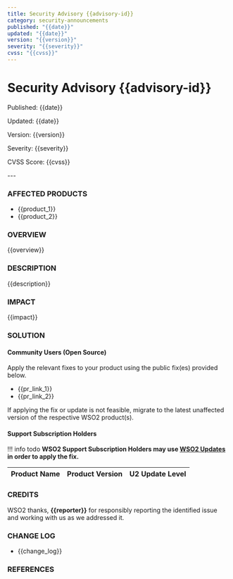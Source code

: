 ```yaml
---
title: Security Advisory {{advisory-id}}
category: security-announcements
published: "{{date}}"
updated: "{{date}}"
version: "{{version}}"
severity: "{{severity}}"
cvss: "{{cvss}}"
---
```


# Security Advisory {{advisory-id}}

<p class="doc-info">Published: {{date}}</p>
<p class="doc-info">Updated: {{date}}</p>
<p class="doc-info">Version: {{version}}</p>
<p class="doc-info">Severity: {{severity}}</p>
<p class="doc-info">CVSS Score: {{cvss}}</p>
---

### AFFECTED PRODUCTS
* {{product_1}}
* {{product_2}}


### OVERVIEW
{{overview}}


### DESCRIPTION
{{description}}


### IMPACT
{{impact}}


### SOLUTION

#### Community Users (Open Source)
Apply the relevant fixes to your product using the public fix(es) provided below.

* {{pr_link_1}}
* {{pr_link_2}}

If applying the fix or update is not feasible, migrate to the latest unaffected version of the respective WSO2 product(s).


#### Support Subscription Holders

!!! info todo
    **WSO2 Support Subscription Holders may use [WSO2 Updates](https://wso2.com/updates/) in order to apply the fix.**

| Product Name | Product Version | U2 Update Level |
|:------------:|:---------------:|:---------------:|


### CREDITS
WSO2 thanks, **{{reporter}}** for responsibly reporting the identified issue and working with us as we addressed it.


### CHANGE LOG
* {{change_log}}


### REFERENCES
[^1]: [reference_1_link](reference_1_link)
